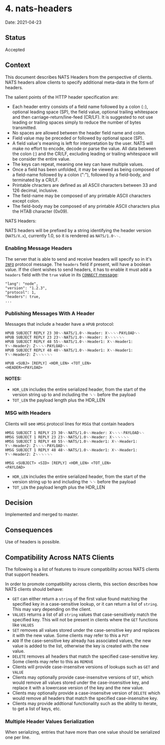# 4. nats-headers

Date: 2021-04-23

## Status

Accepted

## Context

This document describes NATS Headers from the perspective of clients. NATS headers allow clients to specify additional meta-data in the form of headers. 

The salient points of the HTTP header specification are:

- Each header entry consists of a field name followed by a colon (`:`), optional leading space (SP), the field value, optional trailing whitespace and then carriage-return/line-feed (CR/LF). It is suggested to not use leading or trailing spaces simply to reduce the number of bytes transmitted.
- No spaces are allowed between the header field name and colon.
- Field value may be preceded or followed by optional space (SP).
- A field value's meaning is left for interpretation by the user. NATS will make no effort to encode, decode or parse the value. All data between the colon (:) and the CR/LF, excluding leading or trailing whitespace will be consider the entire value.
- The keys can repeat, meaning one key can have multiple values.
- Once a field has been unfolded, it may be viewed as being composed of a field-name followed by a colon (":"), followed by a field-body, and terminated by a CR/LF.
- Printable chracters are defined as all ASCII characters between 33 and 126 decimal, inclusive.
- The field-name may be composed of any printable ASCII characters except colon.  
- The field-body may be composed of any printable ASCII characters plus the HTAB character (0x09).

NATS Headers:

NATS headers will be prefixed by a string identifying the header version (`NATS/X.x`), currently 1.0, so it is rendered as `NATS/1.0␍␊`.

### Enabling Message Headers

The server that is able to send and receive headers will specify so in it's [`INFO`](https://docs.nats.io/nats-protocol/nats-protocol#info) protocol message. The `headers` field if present, will have a boolean value. If the client wishes to send headers, it has to enable it must add a `headers` field with the `true` value in its [`CONNECT` message](https://docs.nats.io/nats-protocol/nats-protocol#connect):

```
"lang": "node",
"version": "1.2.3",
"protocol": 1,
"headers": true,
...
```

### Publishing Messages With A Header


Messages that include a header have a `HPUB` protocol:

```
HPUB SUBJECT REPLY 23 30␍␊NATS/1.0␍␊Header: X␍␊␍␊PAYLOAD␍␊
HPUB SUBJECT REPLY 23 23␍␊NATS/1.0␍␊Header: X␍␊␍␊␍␊
HPUB SUBJECT REPLY 48 55␍␊NATS/1.0␍␊Header1: X␍␊Header1: Y␍␊Header2: Z␍␊␍␊PAYLOAD␍␊
HPUB SUBJECT REPLY 48 48␍␊NATS/1.0␍␊Header1: X␍␊Header1: Y␍␊Header2: Z␍␊␍␊␍␊

HPUB <SUBJ> [REPLY] <HDR_LEN> <TOT_LEN>
<HEADER><PAYLOAD>
```

#### NOTES:
- `HDR_LEN` includes the entire serialized header, from the start of the version string up to and including the ␍␊ before the payload
- `TOT_LEN` the payload length plus the HDR_LEN

### MSG with Headers

Clients will see `HMSG` protocol lines for `MSG`s that contain headers

```
HMSG SUBJECT 1 REPLY 23 30␍␊NATS/1.0␍␊Header: X␍␊␍␊PAYLOAD␍␊
HMSG SUBJECT 1 REPLY 23 23␍␊NATS/1.0␍␊Header: X␍␊␍␊␍␊
HMSG SUBJECT 1 REPLY 48 55␍␊NATS/1.0␍␊Header1: X␍␊Header1: Y␍␊Header2: Z␍␊␍␊PAYLOAD␍␊
HMSG SUBJECT 1 REPLY 48 48␍␊NATS/1.0␍␊Header1: X␍␊Header1: Y␍␊Header2: Z␍␊␍␊␍␊

HMSG <SUBJECT> <SID> [REPLY] <HDR_LEN> <TOT_LEN>
<PAYLOAD>
```

- `HDR_LEN` includes the entire serialized header, from the start of the version string up to and including the ␍␊ before the payload
- `TOT_LEN` the payload length plus the HDR_LEN

## Decision

Implemented and merged to master.

## Consequences

Use of headers is possible.

## Compatibility Across NATS Clients

The following is a list of features to insure compatibility across NATS clients that support headers.

In order to promote compatibility across clients, this section describes how NATS clients should behave:

- `GET` can either return a `string` of the first value found matching the specified key in a case-sensitive lookup, or it can return a list of `string`. This may vary depending on the client.
- `VALUES` returns a list of all `string` values that case-sensitively match the specified key. This will not be present in clients where the `GET` functions like `VALUES`
- `SET` removes all values stored under the case-sensitive key and replaces it with the new value. Some clients may refer to this a `PUT`
- `ADD` If the case-sensitive key already has associated values, the new value is added to the list, otherwise the key is created with the new value.
- `DELETE` removes all headers that match the specified case-sensitive key. Some clients may refer to this as `REMOVE`
- Clients will provide case-insensitve versions of lookups such as `GET` and `VALUE`
- Clients may optionally provide case-insensitve versions of `SET`, which would remove all values stored under the case-insensitive key, and replace it with a lowercase version of the key and the new value.
- Clients may optionally provide a case-insensitve version of `DELETE` which would remove all headers that match the specified case-insensitve key.
- Clients may provide addtional functionality such as the ability to iterate, to get a list of keys, etc.

### Multiple Header Values Serialization

When serializing, entries that have more than one value should be serialized one per line. 










